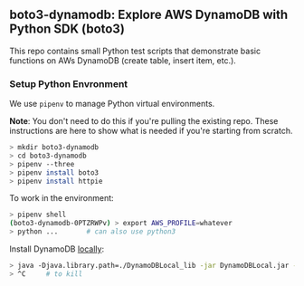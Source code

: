 ## boto3-dynamodb: Explore AWS DynamoDB with Python SDK (boto3)

This repo contains small Python test scripts that demonstrate basic functions
on AWs DynamoDB (create table, insert item, etc.).

### Setup Python Envronment

We use `pipenv` to manage Python virtual environments.

**Note**: You don't need to do this if you're pulling the existing repo. These
  instructions are here to show what is needed if you're starting from scratch.

```sh
> mkdir boto3-dynamodb
> cd boto3-dynamodb
> pipenv --three
> pipenv install boto3
> pipenv install httpie
```

To work in the environment:
```sh
> pipenv shell
(boto3-dynamodb-0PTZRWPv) > export AWS_PROFILE=whatever
> python ...       # can also use python3
```

Install DynamoDB
[locally](https://docs.aws.amazon.com/amazondynamodb/latest/developerguide/DynamoDBLocal.html):

```sh
> java -Djava.library.path=./DynamoDBLocal_lib -jar DynamoDBLocal.jar -sharedDb
> ^C     # to kill
```


